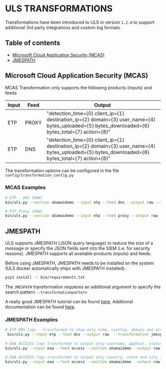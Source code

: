 # ULS TRANSFORMATIONS
Transformations have been introduced to ULS in version `1.2.0` to support additional 3rd party integrations and custom log formats.

## Table of contents
- [Microsoft Cloud Application Security (MCAS)](#microsoft-cloud-application-security-mcas)
- [JMESPATH](#jmespath)

## Microsoft Cloud Application Security (MCAS)
MCAS Transformation only supports the following products (inputs) and feeds

|Input|Feed|Output
|---|---|---|
|ETP|PROXY|"detection_time={0} client_ip={1} destination_ip={2} domain={3} user_name={4} bytes_uploaded={5} bytes_downloaded={6} bytes_total={7} action={8}"|
|ETP|DNS|"detection_time={0} client_ip={1} destination_ip={2} domain={3} user_name={4} bytes_uploaded={5} bytes_downloaded={6} bytes_total={7} action={8}"|

The transformation options can be configured in the file `config/transformation_config.py`

### MCAS Examples
```bash
# ETP - DNS (RAW)
bin/uls.py --section akamaidemo --input etp --feed dns --output raw --transformation mcas

# ETP Proxy (RAW)
bin/uls.py --section akamaidemo --input etp --feed proxy --output raw --transformation mcas
```


## JMESPATH
ULS supports JMESPATH (JSON query language) to reduce the size of a message or specify the JSON fields sent into the SIEM (i.e. for security reasons).
JMESPATH supports all available products (inputs) and feeds.

Before using JMESPATH, JMESPATH needs to be installed on the system (ULS docker automatically ships with JMESPATH installed).
```bash
pip3 install -r bin/requirements.txt
```

The `JMESPATH` transformation requieres an additional argument to specify the search pattern `--transformationpattern`

A really good JMESPATH tutorial can be found [here](https://jmespath.org/tutorial.html).
Additional documentation can be found [here](https://jmespath.org).

### JMESPATH Examples
```bash
# ETP DNS logs - transformed to show only time, cientip, domain and action in JSON fortmat (sent to RAW output)
 bin/uls.py --input etp --feed dns --output raw  --transformation jmespath --transformationpattern '{time: query.time, client: query.clientIp, domain: query.domain, action: event.actionName}'
  
# EAA ACCESSS logs transformed to output only username, apphost, status and clientip in JSON format (sent to RAW output) 
bin/uls.py --input eaa --feed access --section akamaidemo --output raw --transformation jmespath --transformationpattern '{username: username, apphost: apphost, status: status_code, clientip: clientip}'

# EAA ACCESSS logs transformed to output only country, state and city in LIST format (sent to RAW output)
bin/uls.py --input eaa --feed access --section akamaidemo --output raw --transformation jmespath --transformationpattern '[geo_country, geo_state, geo_city]'
```
